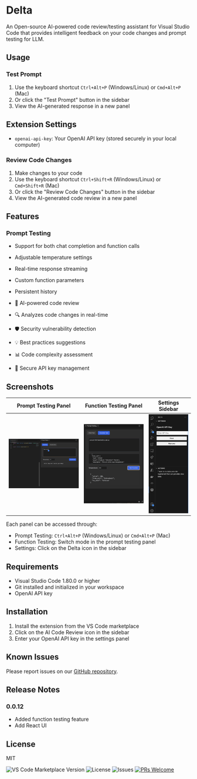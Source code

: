 # Delta

An Open-source AI-powered code review/testing assistant for Visual Studio Code that provides intelligent feedback on your code changes and prompt testing for LLM.

## Usage

### Test Prompt

1. Use the keyboard shortcut `Ctrl+Alt+P` (Windows/Linux) or `Cmd+Alt+P` (Mac)
2. Or click the "Test Prompt" button in the sidebar
3. View the AI-generated response in a new panel

## Extension Settings

- `openai-api-key`: Your OpenAI API key (stored securely in your local computer)

### Review Code Changes

1. Make changes to your code
2. Use the keyboard shortcut `Ctrl+Shift+R` (Windows/Linux) or `Cmd+Shift+R` (Mac)
3. Or click the "Review Code Changes" button in the sidebar
4. View the AI-generated code review in a new panel

## Features

### Prompt Testing

- Support for both chat completion and function calls
- Adjustable temperature settings
- Real-time response streaming
- Custom function parameters
- Persistent history

- 🤖 AI-powered code review
- 🔍 Analyzes code changes in real-time
- 🛡️ Security vulnerability detection
- 💡 Best practices suggestions
- 📊 Code complexity assessment
- 🔑 Secure API key management

## Screenshots

|           Prompt Testing Panel            |           Function Testing Panel            |         Settings Sidebar         |
| :---------------------------------------: | :-----------------------------------------: | :------------------------------: |
| ![Prompt Testing](./media/panel-chat.png) | ![Function Testing](./media/panel-tool.png) | ![Settings](./media/sidebar.png) |

Each panel can be accessed through:

- Prompt Testing: `Ctrl+Alt+P` (Windows/Linux) or `Cmd+Alt+P` (Mac)
- Function Testing: Switch mode in the prompt testing panel
- Settings: Click on the Delta icon in the sidebar

## Requirements

- Visual Studio Code 1.80.0 or higher
- Git installed and initialized in your workspace
- OpenAI API key

## Installation

1. Install the extension from the VS Code marketplace
2. Click on the AI Code Review icon in the sidebar
3. Enter your OpenAI API key in the settings panel

## Known Issues

Please report issues on our [GitHub repository](https://github.com/GeLi2001/Delta/issues).

## Release Notes

### 0.0.12

- Added function testing feature
- Add React UI

## License

MIT

![VS Code Marketplace Version](https://img.shields.io/visual-studio-marketplace/v/GeLi.delta)
![License](https://img.shields.io/github/license/GeLi2001/Delta)
![Issues](https://img.shields.io/github/issues/GeLi2001/Delta)
[![PRs Welcome](https://img.shields.io/badge/PRs-welcome-brightgreen.svg)](CONTRIBUTING.md)
